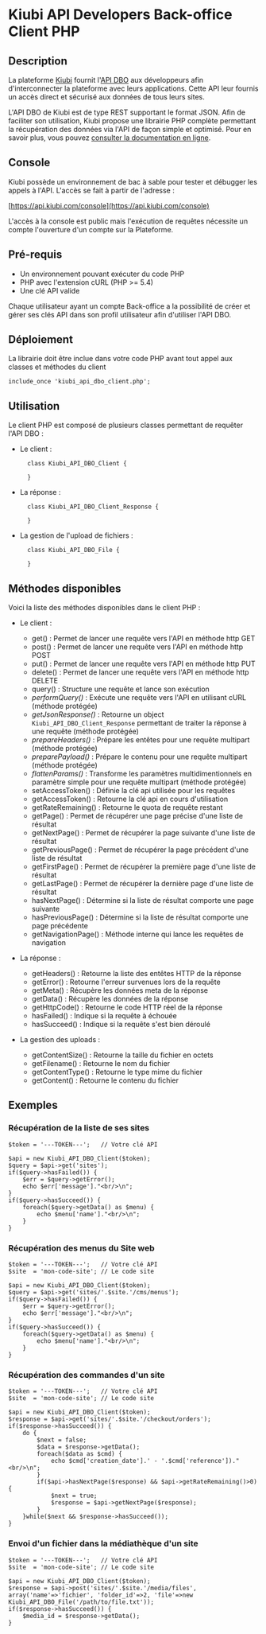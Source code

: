 # Kiubi API Developers Back-office Client PHP

## Description

La plateforme [Kiubi](http://www.kiubi.com) fournit l'[API DBO](https://api.kiubi.com/console) aux développeurs afin d'interconnecter la plateforme avec leurs applications. Cette API leur fournis un accès direct et sécurisé aux données de tous leurs sites.

L'API DBO de Kiubi est de type REST supportant le format JSON. Afin de faciliter son utilisation, Kiubi propose une librairie PHP complète permettant la récupération des données via l'API de façon simple et optimisé. Pour en savoir plus, vous pouvez [consulter la documentation en ligne](https://aide.kiubi.com/api-dev-generalites.html).


## Console

Kiubi possède un environnement de bac à sable pour tester et débugger les appels à l'API. L'accès se fait à partir de l'adresse :

[https://api.kiubi.com/console](https://api.kiubi.com/console)

L'accès à la console est public mais l'exécution de requêtes nécessite un compte l'ouverture d'un compte sur la Plateforme. 

## Pré-requis

- Un environnement pouvant exécuter du code PHP
- PHP avec l'extension cURL (PHP >= 5.4)
- Une clé API valide

Chaque utilisateur ayant un compte Back-office a la possibilité de créer et gérer ses clés API dans son profil utilisateur afin d'utiliser l'API DBO.

## Déploiement

La librairie doit être inclue dans votre code PHP avant tout appel aux classes et méthodes du client

	include_once 'kiubi_api_dbo_client.php';
	
	
## Utilisation

Le client PHP est composé de plusieurs classes permettant de requêter l'API DBO :

- Le client :
    	
    	class Kiubi_API_DBO_Client {
    	
    	}

- La réponse :
    
    	class Kiubi_API_DBO_Client_Response {
    	
   		}

- La gestion de l'upload de fichiers :
    
    	class Kiubi_API_DBO_File {
    	
   		}


## Méthodes disponibles

Voici la liste des méthodes disponibles dans le client PHP :

- Le client :
    - get() : Permet de lancer une requête vers l'API en méthode http GET  
    - post() : Permet de lancer une requête vers l'API en méthode http POST
    - put() : Permet de lancer une requête vers l'API en méthode http PUT
    - delete() : Permet de lancer une requête vers l'API en méthode http DELETE
    - query() : Structure une requête et lance son exécution
    - *performQuery()* : Exécute une requête vers l'API en utilisant cURL (méthode protégée)
    - *getJsonResponse()* : Retourne un object `Kiubi_API_DBO_Client_Response` permettant de traiter la réponse à une requête (méthode protégée)
    - *prepareHeaders()* : Prépare les entêtes pour une requête multipart (méthode protégée)
    - *preparePayload()* : Prépare le contenu pour une requête multipart (méthode protégée)
    - *flattenParams()* : Transforme les paramètres multidimentionnels en paramètre simple pour une requête multipart (méthode protégée)
    - setAccessToken() : Définie la clé api utilisée pour les requêtes
    - getAccessToken() : Retourne la clé api en cours d'utilisation
    - getRateRemaining() : Retourne le quota de requête restant
    - getPage() : Permet de récupérer une page précise d'une liste de résultat
    - getNextPage() : Permet de récupérer la page suivante d'une liste de résultat  
    - getPreviousPage() : Permet de récupérer la page précédent d'une liste de résultat
    - getFirstPage() : Permet de récupérer la première page d'une liste de résultat
    - getLastPage() : Permet de récupérer la dernière page d'une liste de résultat
    - hasNextPage() : Détermine si la liste de résultat comporte une page suivante
    - hasPreviousPage() : Détermine si la liste de résultat comporte une page précédente
    - getNavigationPage() : Méthode interne qui lance les requêtes de navigation

- La réponse :
    - getHeaders() : Retourne la liste des entêtes HTTP de la réponse
    - getError() : Retourne l'erreur survenues lors de la requête
    - getMeta() : Récupère les données meta de la réponse
    - getData() : Récupère les données de la réponse
    - getHttpCode() : Retourne le code HTTP réel de la réponse
    - hasFailed() : Indique si la requête à échouée
    - hasSucceed() : Indique si la requête s'est bien déroulé

- La gestion des uploads :
    - getContentSize() : Retourne la taille du fichier en octets
    - getFilename() : Retourne le nom du fichier
    - getContentType() : Retourne le type mime du fichier
    - getContent() : Retourne le contenu du fichier

    
## Exemples
    
### Récupération de la liste de ses sites
    
	$token = '---TOKEN---';   // Votre clé API

    $api = new Kiubi_API_DBO_Client($token);
    $query = $api->get('sites');
    if($query->hasFailed()) {
        $err = $query->getError();
        echo $err['message']."<br/>\n";
    }
    if($query->hasSucceed()) {
        foreach($query->getData() as $menu) {
            echo $menu['name']."<br/>\n";
        }
    }

### Récupération des menus du Site web
    
	$token = '---TOKEN---';   // Votre clé API
	$site  = 'mon-code-site'; // Le code site

    $api = new Kiubi_API_DBO_Client($token);
    $query = $api->get('sites/'.$site.'/cms/menus');
    if($query->hasFailed()) {
        $err = $query->getError();
        echo $err['message']."<br/>\n";
    }
    if($query->hasSucceed()) {
        foreach($query->getData() as $menu) {
            echo $menu['name']."<br/>\n";
        }
    }

### Récupération des commandes d'un site

	$token = '---TOKEN---';   // Votre clé API
	$site  = 'mon-code-site'; // Le code site

    $api = new Kiubi_API_DBO_Client($token);
    $response = $api->get('sites/'.$site.'/checkout/orders');
    if($response->hasSucceed()) {
        do {
            $next = false;
            $data = $response->getData();
            foreach($data as $cmd) {
                echo $cmd['creation_date'].' - '.$cmd['reference'])."<br/>\n";
            }
            if($api->hasNextPage($response) && $api->getRateRemaining()>0) {
                $next = true;
                $response = $api->getNextPage($response);
            }   
        }while($next && $response->hasSucceed());
    }

### Envoi d'un fichier dans la médiathèque d'un site

	$token = '---TOKEN---';   // Votre clé API
	$site  = 'mon-code-site'; // Le code site

    $api = new Kiubi_API_DBO_Client($token);
    $response = $api->post('sites/'.$site.'/media/files', array('name'=>'fichier', 'folder_id'=>2, 'file'=>new Kiubi_API_DBO_File('/path/to/file.txt'));
	if($response->hasSucceed()) {
        $media_id = $response->getData();
    }
	